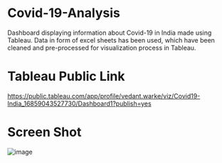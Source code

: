 # Covid-19-Analysis
Dashboard displaying information about Covid-19 in India made using Tableau. Data in form of excel sheets has been used, which have been cleaned and pre-processed for visualization process in Tableau.

# Tableau Public Link
https://public.tableau.com/app/profile/vedant.warke/viz/Covid19-India_16859043527730/Dashboard1?publish=yes

# Screen Shot

![image](https://github.com/vedantwarke/Covid-19-Analysis/assets/134506624/e996fb37-64e2-44d9-9242-65d6f5382e81)


